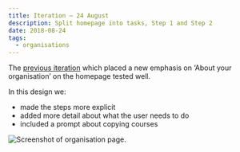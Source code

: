 ```yaml
---
title: Iteration – 24 August
description: Split homepage into tasks, Step 1 and Step 2
date: 2018-08-24
tags:
  - organisations
---
```


The [previous iteration](/publish-teacher-training-courses/iteration-aug-23) which placed a new emphasis on ‘About your organisation’ on the homepage tested well.

In this design we:

- made the steps more explicit
- added more detail about what the user needs to do
- included a prompt about copying courses

![Screenshot of organisation page.](organisation.png "Organisation")
